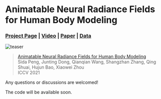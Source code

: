 # Animatable Neural Radiance Fields for Human Body Modeling
### [Project Page](https://zju3dv.github.io/animatable_nerf) | [Video](https://www.youtube.com/watch?v=eWOSWbmfJo4) | [Paper](https://arxiv.org/abs/2105.02872) | [Data]()

![teaser](https://zju3dv.github.io/animatable_nerf/images/github_teaser.gif)

> [Animatable Neural Radiance Fields for Human Body Modeling](https://arxiv.org/abs/2105.02872)  
> Sida Peng, Junting Dong, Qianqian Wang, Shangzhan Zhang, Qing Shuai, Hujun Bao, Xiaowei Zhou  
> ICCV 2021

Any questions or discussions are welcomed!

The code will be available soon.
